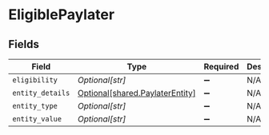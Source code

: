 # EligiblePaylater


## Fields

| Field                                                                    | Type                                                                     | Required                                                                 | Description                                                              | Example                                                                  |
| ------------------------------------------------------------------------ | ------------------------------------------------------------------------ | ------------------------------------------------------------------------ | ------------------------------------------------------------------------ | ------------------------------------------------------------------------ |
| `eligibility`                                                            | *Optional[str]*                                                          | :heavy_minus_sign:                                                       | N/A                                                                      | true                                                                     |
| `entity_details`                                                         | [Optional[shared.PaylaterEntity]](../../models/shared/paylaterentity.md) | :heavy_minus_sign:                                                       | N/A                                                                      |                                                                          |
| `entity_type`                                                            | *Optional[str]*                                                          | :heavy_minus_sign:                                                       | N/A                                                                      | paylater                                                                 |
| `entity_value`                                                           | *Optional[str]*                                                          | :heavy_minus_sign:                                                       | N/A                                                                      | olapostpaid                                                              |